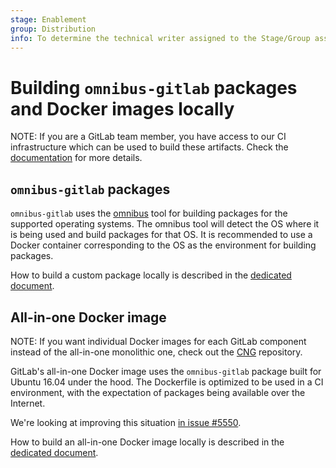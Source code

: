 ```yaml
---
stage: Enablement
group: Distribution
info: To determine the technical writer assigned to the Stage/Group associated with this page, see https://about.gitlab.com/handbook/engineering/ux/technical-writing/#designated-technical-writers
---
```


# Building `omnibus-gitlab` packages and Docker images locally

NOTE:
If you are a GitLab team member, you have access to our CI infrastructure which
can be used to build these artifacts. Check the [documentation](team_member_docs.md)
for more details.

## `omnibus-gitlab` packages

`omnibus-gitlab` uses the [omnibus](https://github.com/chef/omnibus) tool for
building packages for the supported operating systems. The omnibus tool will detect
the OS where it is being used and build packages for that OS. It is recommended
to use a Docker container corresponding to the OS as the environment for building
packages.

How to build a custom package locally is described in the
[dedicated document](build_package.md).

## All-in-one Docker image

NOTE:
If you want individual Docker images for each GitLab component instead of the
all-in-one monolithic one, check out the
[CNG](https://gitlab.com/gitlab-org/build/CNG) repository.

GitLab's all-in-one Docker image uses the `omnibus-gitlab` package built for
Ubuntu 16.04 under the hood. The Dockerfile is optimized to be used in a CI
environment, with the expectation of packages being available over the Internet.

We're looking at improving this situation
[in issue #5550](https://gitlab.com/gitlab-org/omnibus-gitlab/-/issues/5550).

How to build an all-in-one Docker image locally is described in the
[dedicated document](build_docker_image.md).
